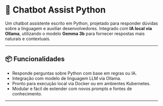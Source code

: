 # 🤖 Chatbot Assist Python

Um chatbot assistente escrito em Python, projetado para responder dúvidas sobre a linguagem e auxiliar desenvolvedores. Integrado com **IA local via Ollama**, utilizando o modelo **Gemma 3b** para fornecer respostas mais naturais e contextuais.

---

## 📦 Funcionalidades

- Responde perguntas sobre Python com base em regras ou IA.
- Integração com modelo de linguagem LLM via Ollama.
- Pronto para execução local via Docker ou em ambientes Kubernetes.
- Modular e fácil de extender com novos prompts e fontes de conhecimento.

---

